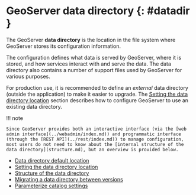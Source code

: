 # GeoServer data directory {: #datadir }

The GeoServer **data directory** is the location in the file system where GeoServer stores its configuration information.

The configuration defines what data is served by GeoServer, where it is stored, and how services interact with and serve the data. The data directory also contains a number of support files used by GeoServer for various purposes.

For production use, it is recommended to define an *external* data directory (outside the application) to make it easier to upgrade. The [Setting the data directory location](setting.md) section describes how to configure GeoServer to use an existing data directory.

!!! note

    Since GeoServer provides both an interactive interface (via the [web admin interface](../webadmin/index.md)) and programmatic interface (through the [REST API](../rest/index.md)) to manage configuration, most users do not need to know about the [internal structure of the data directory](structure.md), but an overview is provided below.

-   [Data directory default location](location.md)
-   [Setting the data directory location](setting.md)
-   [Structure of the data directory](structure.md)
-   [Migrating a data directory between versions](migrating.md)
-   [Parameterize catalog settings](configtemplate.md)
